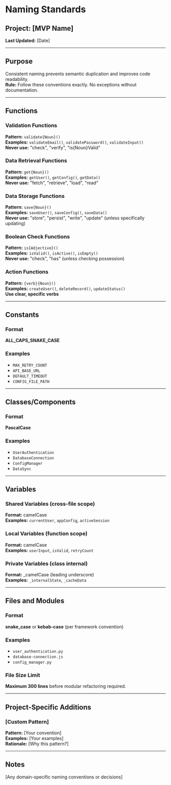 # Naming Standards

## Project: [MVP Name]
**Last Updated:** [Date]

---

## Purpose
Consistent naming prevents semantic duplication and improves code readability.  
**Rule:** Follow these conventions exactly. No exceptions without documentation.

---

## Functions

### Validation Functions
**Pattern:** `validate{Noun}()`  
**Examples:** `validateEmail()`, `validatePassword()`, `validateInput()`  
**Never use:** "check", "verify", "is{Noun}Valid"

### Data Retrieval Functions
**Pattern:** `get{Noun}()`  
**Examples:** `getUser()`, `getConfig()`, `getData()`  
**Never use:** "fetch", "retrieve", "load", "read"

### Data Storage Functions
**Pattern:** `save{Noun}()`  
**Examples:** `saveUser()`, `saveConfig()`, `saveData()`  
**Never use:** "store", "persist", "write", "update" (unless specifically updating)

### Boolean Check Functions
**Pattern:** `is{Adjective}()`  
**Examples:** `isValid()`, `isActive()`, `isEmpty()`  
**Never use:** "check", "has" (unless checking possession)

### Action Functions
**Pattern:** `{verb}{Noun}()`  
**Examples:** `createUser()`, `deleteRecord()`, `updateStatus()`  
**Use clear, specific verbs**

---

## Constants

### Format
**ALL_CAPS_SNAKE_CASE**

### Examples
- `MAX_RETRY_COUNT`
- `API_BASE_URL`
- `DEFAULT_TIMEOUT`
- `CONFIG_FILE_PATH`

---

## Classes/Components

### Format
**PascalCase**

### Examples
- `UserAuthentication`
- `DatabaseConnection`
- `ConfigManager`
- `DataSync`

---

## Variables

### Shared Variables (cross-file scope)
**Format:** camelCase  
**Examples:** `currentUser`, `appConfig`, `activeSession`

### Local Variables (function scope)
**Format:** camelCase  
**Examples:** `userInput`, `isValid`, `retryCount`

### Private Variables (class internal)
**Format:** _camelCase (leading underscore)  
**Examples:** `_internalState`, `_cacheData`

---

## Files and Modules

### Format
**snake_case** or **kebab-case** (per framework convention)

### Examples
- `user_authentication.py`
- `database-connection.js`
- `config_manager.py`

### File Size Limit
**Maximum 300 lines** before modular refactoring required.

---

## Project-Specific Additions

### [Custom Pattern]
**Pattern:** [Your convention]  
**Examples:** [Your examples]  
**Rationale:** [Why this pattern?]

---

## Notes
[Any domain-specific naming conventions or decisions]
